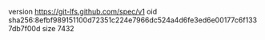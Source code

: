 version https://git-lfs.github.com/spec/v1
oid sha256:8efbf989151100d72351c224e7966dc524a4d6fe3ed6e00177c6f1337db7f00d
size 7432
